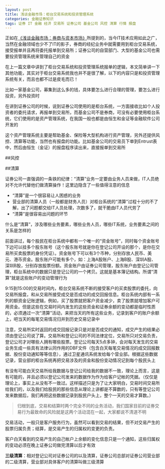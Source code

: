 ```yaml
---
layout: post
title: 浅谈金融市场：柜台交易系统和投资管理系统
categories: 金融证券知识
tags: 证券 IT 金融 经济 交易所 证券公司 基金公司 风控 清算 行情 报盘
---
```


正如在[《浅谈金融市场：券商与资本市场》](http://www.xumenger.com/finance-knowledge-04-20161119/)所提到的，当今IT技术应用如此之广，当然在金融领域也少不了IT的影子，券商的经纪业务中就需要用到柜台交易系统，接受报单并且再将委托报单到交易所；证券公司的自营部门、大型的基金公司也需要投资管理系统来管理自己的资金

在上一篇文章中讲到了柜台交易系统和投资管理系统报单的逻辑，本文简单讲一下其他功能，其实对于柜台交易系统我也并不是很了解，以下的内容只是和投资管理系统有关，而且也都不过是皮毛而已！

比如一家基金公司，募集到这么多的钱，具体要怎么进行合理的管理，要怎么进行投资，另外投资时

在讲到证券公司的时候，说到证券公司使用的是柜台系统，一方面接收比如个人投资者的委托请求，再报单到交易所，而基金公司不是券商，可没有必要使用柜台系统，它们使用的是资产管理系统，在我国一般也都是由恒生和金证等金融软件公司开发的

这个资产管理系统主要是帮助基金、保险等大型机构进行资产管理，另外还提供风控、清算等功能，当然也有报盘的功能。比如基金公司的交易员下单到Entrust表中，然后由恒生（金证）的报盘程序读出来，直接报单到交易所

##风控

##清算

证券公司一直强调的一条铁的纪律：“清算”业务一定要由业务人员来做，IT人员绝对不允许代替他们做清算操作！这里边隐含了一些值得注意的信息

* “清算”是一个很容易让人困惑的业务
* 营业部的清算人员（一般都是财务人员）对柜台系统的“清算”过程十分的不了解，出了问题都交给IT人员处理，次数多了，就干脆由IT人员代劳了
* “清算”是很容易出问题的环节

什么是“清算”，涉及哪些业务要素，哪些业务人员，哪些IT系统，业务要素之间的关系是怎样的

前面讲过，每个股民在柜台系统中都有一个唯一的“资金账号”，同时每个资金账号下边可以挂多个股东账号（这个股东账号就是你在登记公司开设的那个，是你在交易所买卖股票的身份凭证）。资金账号下可以有3个币种，分别存放人民币、美元、港币资金。股东账户可能有多个，如：上海A股账户、上海B股、深圳A股、深圳B股，分别存放股票份额。资金账户由证券公司管理，股东账户由登记公司管理，柜台系统中的数据只是登记公司的一个拷贝。这就是基本簿记结构。所谓“清算”就是这些账户的变动管理行为

9:15到15:00的交易时间内，柜台交易系统不断的接受客户的买卖股票的委托，向交易所报盘，和从交易所接受成交是否成功的成交回报信息。柜台系统内部有一系列的额资金记账逻辑，例如，买了股票就把客户资金减少，卖了股票就增加客户可用资金。但是这些在交易时间内发生的这些资金和证券余额的变动都是临时性质的，必须通过一次“清算”活动，来把当天的所有这些业务，记录到客户的账户余额上，吧当天的每笔交易情况归并到历史交易记录中

注意，交易所实时返回的成交回报记录只是对是否成交的通知，成交产生的结果必须由登记公司说了算。交易所和登记公司的不同法律定位，交易所只对交易负责，登记公司才对哪些人拥有哪些股票。登记公司每天5点多钟，会对每天发生的交易业务生成一些具有法律认同作用的DBF文件（包含白天每笔交易情况的成交回报数据、股份变动通知等等信息），通过卫星通讯系统发给每个营业部。根据这些数据记录，营业部的柜台系统再把交易涉及的资金和股份变动情况记到每个股民头上

有没有可能白天交易所给我数据与登记公司给我的数据不一致，理论上而言，这是有可能的，并且必须以登记公司发来的数据作为作为给客户记帐的凭据。（仅仅是理论上，事实上从没有不一致过。这样描述只是为了让大家明白，交易时间交易所给我们的，以及我们给股民的那些信息从理论上讲都是不算数的，只有等登记公司发来数据后，我们再把这些数据记录到股民户头上，整个一天的交易才算数。）

>归根到底，交易和结算时两个完全不同的业务活动，我们国家目前的证券交易行为最致命的风险就是这两个活动混在一起，大家都说不清道不明

交易活动，一般只是客户服务行为，虽然可以看到交易的结果，但不对交易产生的股票归属负责；结算，是交易产生的归属权的变更的负责。

客户白天看到的交易产生的自己帐户上余额的变化信息只是一个通知，这些归属权的变动必须在晚上证券公司做完清算以后才有效

**三级清算**：相对登记公司对证券公司的以及清算，证券公司总部对证券公司营业部的二级清算，营业部对具体客户的清算叫做三级清算
